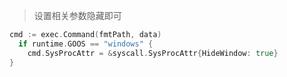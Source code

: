 > 设置相关参数隐藏即可


```go
cmd := exec.Command(fmtPath, data)
  if runtime.GOOS == "windows" {
    cmd.SysProcAttr = &syscall.SysProcAttr{HideWindow: true}
}
```
